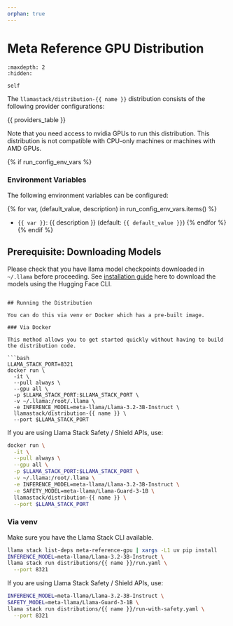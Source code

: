 ```yaml
---
orphan: true
---
```

# Meta Reference GPU Distribution

```{toctree}
:maxdepth: 2
:hidden:

self
```

The `llamastack/distribution-{{ name }}` distribution consists of the following provider configurations:

{{ providers_table }}

Note that you need access to nvidia GPUs to run this distribution. This distribution is not compatible with CPU-only machines or machines with AMD GPUs.

{% if run_config_env_vars %}
### Environment Variables

The following environment variables can be configured:

{% for var, (default_value, description) in run_config_env_vars.items() %}
- `{{ var }}`: {{ description }} (default: `{{ default_value }}`)
{% endfor %}
{% endif %}


## Prerequisite: Downloading Models

Please check that you have llama model checkpoints downloaded in `~/.llama` before proceeding. See [installation guide](../../references/llama_cli_reference/download_models.md) here to download the models using the Hugging Face CLI.
```

## Running the Distribution

You can do this via venv or Docker which has a pre-built image.

### Via Docker

This method allows you to get started quickly without having to build the distribution code.

```bash
LLAMA_STACK_PORT=8321
docker run \
  -it \
  --pull always \
  --gpu all \
  -p $LLAMA_STACK_PORT:$LLAMA_STACK_PORT \
  -v ~/.llama:/root/.llama \
  -e INFERENCE_MODEL=meta-llama/Llama-3.2-3B-Instruct \
  llamastack/distribution-{{ name }} \
  --port $LLAMA_STACK_PORT
```

If you are using Llama Stack Safety / Shield APIs, use:

```bash
docker run \
  -it \
  --pull always \
  --gpu all \
  -p $LLAMA_STACK_PORT:$LLAMA_STACK_PORT \
  -v ~/.llama:/root/.llama \
  -e INFERENCE_MODEL=meta-llama/Llama-3.2-3B-Instruct \
  -e SAFETY_MODEL=meta-llama/Llama-Guard-3-1B \
  llamastack/distribution-{{ name }} \
  --port $LLAMA_STACK_PORT
```

### Via venv

Make sure you have the Llama Stack CLI available.

```bash
llama stack list-deps meta-reference-gpu | xargs -L1 uv pip install
INFERENCE_MODEL=meta-llama/Llama-3.2-3B-Instruct \
llama stack run distributions/{{ name }}/run.yaml \
  --port 8321
```

If you are using Llama Stack Safety / Shield APIs, use:

```bash
INFERENCE_MODEL=meta-llama/Llama-3.2-3B-Instruct \
SAFETY_MODEL=meta-llama/Llama-Guard-3-1B \
llama stack run distributions/{{ name }}/run-with-safety.yaml \
  --port 8321
```
